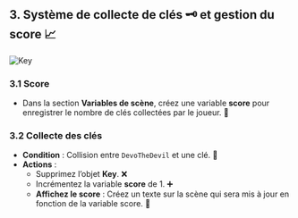 ## 3. Système de collecte de clés 🗝️ et gestion du score 📈

![Key](https://sebastien-devos.fr/img/codegaming/key.png)

### 3.1 Score
- Dans la section **Variables de scène**, créez une variable **score** pour enregistrer le nombre de clés collectées par le joueur. 🏅

### 3.2 Collecte des clés
- **Condition** : Collision entre `DevoTheDevil` et une clé. 🎯
- **Actions** :
  - Supprimez l’objet **Key**. ❌
  - Incrémentez la variable **score** de 1. ➕
  - **Affichez le score** : Créez un texte sur la scène qui sera mis à jour en fonction de la variable score. 📝
